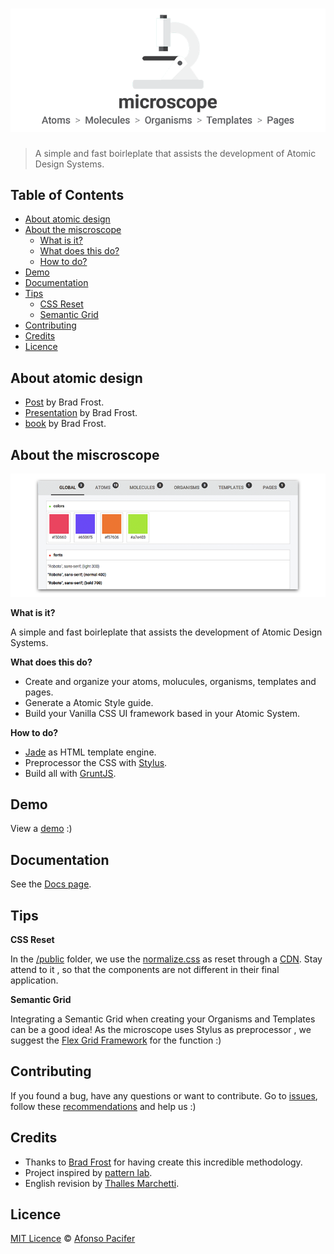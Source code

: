 # ![microscope](docs/img/microscope-cover.png)

> A simple and fast boirleplate that assists the development of Atomic Design Systems.

## Table of Contents
- [About atomic design]()
- [About the miscroscope]()
	- [What is it?]()
	-	[What does this do?]()
	-	[How to do?]()
- [Demo]()
- [Documentation]()
- [Tips]()
	- [CSS Reset]()
	- [Semantic Grid]()
- [Contributing]()
- [Credits]()
- [Licence]()

## About atomic design
- [Post](http://bradfrost.com/blog/post/atomic-web-design/) by Brad Frost.
- [Presentation](https://vimeo.com/109130093) by Brad Frost.
- [book](https://github.com/bradfrost/atomic-design/) by Brad Frost.

## About the miscroscope

[![microscope view](docs/img/miscroscope-view.png)](http://afonsopacifer.com/demos/microscope/)

**What is it?**

A simple and fast boirleplate that assists the development of Atomic Design Systems.

**What does this do?**

- Create and organize your atoms, molucules, organisms, templates and pages.
- Generate a Atomic Style guide.
- Build your Vanilla CSS UI framework based in your Atomic System.

**How to do?**

- [Jade](http://jade-lang.com/) as HTML template engine.
- Preprocessor the CSS with [Stylus](https://learnboost.github.io/stylus/).
- Build all with [GruntJS](http://gruntjs.com/).

## Demo
View a [demo](http://afonsopacifer.com/demos/microscope/) :)

## Documentation

See the [Docs page]().

## Tips

**CSS Reset**

In the [/public]() folder, we use the [normalize.css](http://necolas.github.io/normalize.css/) as reset through a [CDN](http://cdnjs.com/libraries/normalize).
Stay attend to it , so that the components are not different in their final application.

**Semantic Grid**

Integrating a Semantic Grid when creating your Organisms and Templates can be a good idea! As the microscope uses Stylus as preprocessor , we suggest the [Flex Grid Framework](https://afonsopacifer.github.io/flex-grid-framework/) for the function :)

## Contributing
If you found a bug, have any questions or want to contribute.
Go to [issues](), follow these [recommendations](CONTRIBUTING.md) and help us :)

## Credits
- Thanks to [Brad Frost](https://github.com/bradfrost) for having create this incredible methodology.
- Project inspired by [pattern lab](http://patternlab.io/).
- English revision by [Thalles Marchetti](https://github.com/linkmarchetti).

## Licence

[MIT Licence](LICENCE.md) © [Afonso Pacifer](https://github.com/afonsopacifer)
